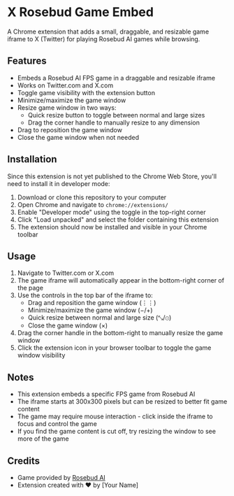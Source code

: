 # X Rosebud Game Embed

A Chrome extension that adds a small, draggable, and resizable game iframe to X (Twitter) for playing Rosebud AI games while browsing.

## Features

- Embeds a Rosebud AI FPS game in a draggable and resizable iframe
- Works on Twitter.com and X.com
- Toggle game visibility with the extension button
- Minimize/maximize the game window
- Resize game window in two ways:
  - Quick resize button to toggle between normal and large sizes
  - Drag the corner handle to manually resize to any dimension
- Drag to reposition the game window
- Close the game window when not needed

## Installation

Since this extension is not yet published to the Chrome Web Store, you'll need to install it in developer mode:

1. Download or clone this repository to your computer
2. Open Chrome and navigate to `chrome://extensions/`
3. Enable "Developer mode" using the toggle in the top-right corner
4. Click "Load unpacked" and select the folder containing this extension
5. The extension should now be installed and visible in your Chrome toolbar

## Usage

1. Navigate to Twitter.com or X.com
2. The game iframe will automatically appear in the bottom-right corner of the page
3. Use the controls in the top bar of the iframe to:
   - Drag and reposition the game window (⋮⋮)
   - Minimize/maximize the game window (−/+)
   - Quick resize between normal and large size (⤡/⊙)
   - Close the game window (×)
4. Drag the corner handle in the bottom-right to manually resize the game window
5. Click the extension icon in your browser toolbar to toggle the game window visibility

## Notes

- This extension embeds a specific FPS game from Rosebud AI
- The iframe starts at 300x300 pixels but can be resized to better fit game content
- The game may require mouse interaction - click inside the iframe to focus and control the game
- If you find the game content is cut off, try resizing the window to see more of the game

## Credits

- Game provided by [Rosebud AI](https://rosebud.ai/p/6b51a6f1-288b-4579-9b81-068d49c81b1f)
- Extension created with ❤️ by [Your Name] 